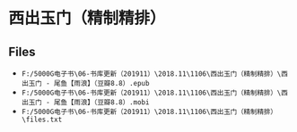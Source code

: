 # 西出玉门（精制精排）

## Files

- `F:/5000G电子书\06-书库更新（201911）\2018.11\1106\西出玉门（精制精排）\西出玉门 - 尾鱼【雨浪】（豆瓣8.8）.epub`
- `F:/5000G电子书\06-书库更新（201911）\2018.11\1106\西出玉门（精制精排）\西出玉门 - 尾鱼【雨浪】（豆瓣8.8）.mobi`
- `F:/5000G电子书\06-书库更新（201911）\2018.11\1106\西出玉门（精制精排）\files.txt`
